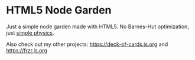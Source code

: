 # HTML5 Node Garden

Just a simple node garden made with HTML5. No Barnes-Hut optimization, just [simple physics](https://github.com/pakastin/nodegarden/blob/master/scripts/index.js#L102).

Also check out my other projects: https://deck-of-cards.js.org and https://frzr.js.org
